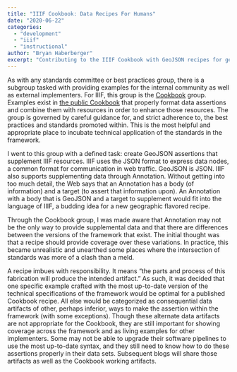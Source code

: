 ```yaml
---
title: "IIIF Cookbook: Data Recipes For Humans"
date: "2020-06-22"
categories: 
  - "development"
  - "iiif"
  - "instructional"
author: "Bryan Haberberger"
excerpt: "Contributing to the IIIF Cookbook with GeoJSON recipes for geographic annotations, demonstrating how standards committees create practical examples for implementers."
---
```


As with any standards committee or best practices group, there is a subgroup tasked with providing examples for the internal community as well as external implementers.  For IIIF, this group is the [Cookbook](https://iiif.io/api/cookbook/) group.  Examples exist in [the public Cookbook](https://iiif.io/api/cookbook/) that properly format data assertions and combine them with resources in order to enhance those resources.  The group is governed by careful guidance for, and strict adherence to, the best practices and standards promoted within.  This is the most helpful and appropriate place to incubate technical application of the standards in the framework.

I went to this group with a defined task: create GeoJSON assertions that supplement IIIF resources.  IIIF uses the JSON format to express data nodes, a common format for communication in web traffic.  GeoJSON is JSON.  IIIF also supports supplementing data through Annotation.  Without getting into too much detail, the Web says that an Annotation has a body (of information) and a target (to assert that information upon).  An Annotation with a body that is GeoJSON and a target to supplement would fit into the language of IIIF, a budding idea for a new geographic flavored recipe.

Through the Cookbook group, I was made aware that Annotation may not be the only way to provide supplemental data and that there are differences between the versions of the framework that exist.  The initial thought was that a recipe should provide coverage over these variations.  In practice, this became unrealistic and unearthed some places where the intersection of standards was more of a clash than a meld.

A recipe imbues with responsibility.  It means “the parts and process of this fabrication will produce the intended artifact.”  As such, it was decided that one specific example crafted with the most up-to-date version of the technical specifications of the framework would be optimal for a published Cookbook recipe.  All else would be categorized as consequential data artifacts of other, perhaps inferior, ways to make the assertion within the framework (with some exceptions).  Though these alternate data artifacts are not appropriate for the Cookbook, they are still important for showing coverage across the framework and as living examples for other implementers.  Some may not be able to upgrade their software pipelines to use the most up-to-date syntax, and they still need to know how to do these assertions properly in their data sets.  Subsequent blogs will share those artifacts as well as the Cookbook working artifacts.
